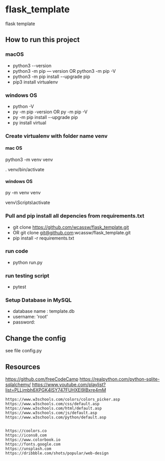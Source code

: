 # flask_template
  flask template

## How to run this project
### macOS
- python3 --version
- python3 -m pip  — version OR python3 -m pip -V
- python3 -m pip install --upgrade pip
- pip3 install virtualenv

### windows OS
- python -V
- py -m pip -version OR py -m pip -V
- py -m pip install --upgrade pip
- py install virtual

### Create virtualenv with folder name venv

#### mac OS
python3 -m venv venv

. venv/bin/activate

#### windows OS
py -m venv venv

venv\Scripts\activate

### Pull and pip install all depencies from requirements.txt 
 - git clone https://github.com/wcassw/flask_template.git 
 -   OR  git clone git@github.com:wcassw/flask_template.git
 - pip install -r requirements.txt
 
### run code 
 - python run.py
 
### run testing script
 - pytest

### Setup Database in MySQL
- database name : template.db
- username: 'root'
- password: 

## Change the config 
 see file config.py 

## Resources
https://github.com/freeCodeCamp
https://realpython.com/python-sqlite-sqlalchemy/
https://www.youtube.com/playlist?list=PLLjmbh6XPGK4ISY747FUHXEl9lBxre4mM

    https://www.w3schools.com/colors/colors_picker.asp
    https://www.w3schools.com/css/default.asp
    https://www.w3schools.com/html/default.asp
    https://www.w3schools.com/js/default.asp
    https://www.w3schools.com/python/default.asp


    https://coolors.co
    https://icons8.com
    https://www.colorbook.io
    https://fonts.google.com
    https://unsplash.com
    https://dribbble.com/shots/popular/web-design
